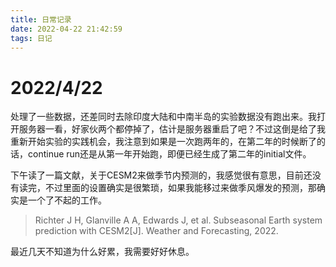 ```yaml
---
title: 日常记录
date: 2022-04-22 21:42:59
tags: 日记
---
```


# 2022/4/22

处理了一些数据，还差同时去除印度大陆和中南半岛的实验数据没有跑出来。我打开服务器一看，好家伙两个都停掉了，估计是服务器重启了吧？不过这倒是给了我重新开始实验的实践机会，我注意到如果是一次跑两年的，在第二年的时候断了的话，continue run还是从第一年开始跑，即便已经生成了第二年的initial文件。

下午读了一篇文献，关于CESM2来做季节内预测的，我感觉很有意思，目前还没有读完，不过里面的设置确实是很繁琐，如果我能移过来做季风爆发的预测，那确实是一个了不起的工作。

>  Richter J H, Glanville A A, Edwards J, et al. Subseasonal Earth system prediction with CESM2[J]. Weather and Forecasting, 2022.

最近几天不知道为什么好累，我需要好好休息。

